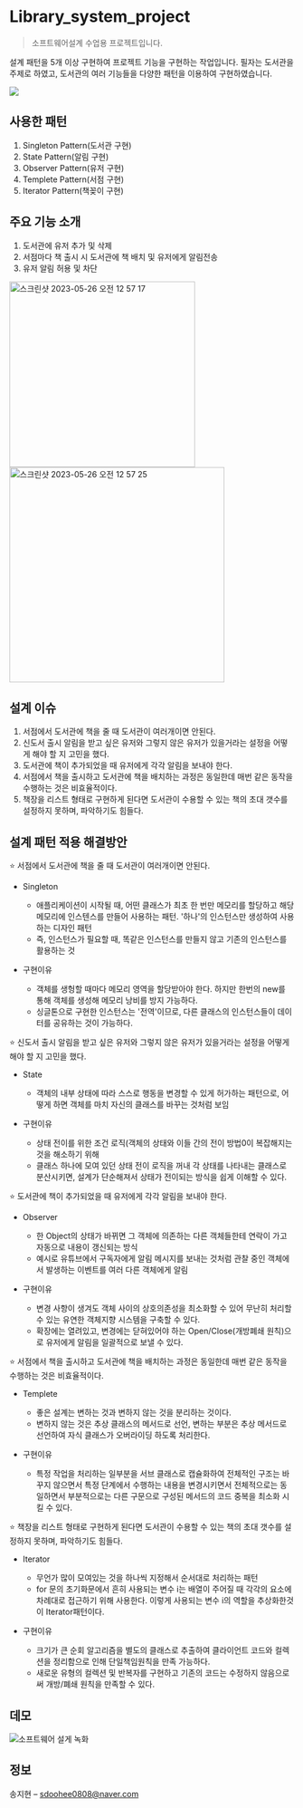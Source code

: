 # Library_system_project
> 소프트웨어설계 수업용 프로젝트입니다.

설계 패턴을 5개 이상 구현하여 프로젝트 기능을 구현하는 작업입니다.
필자는 도서관을 주제로 하였고, 도서관의 여러 기능들을 다양한 패턴을 이용하여 구현하였습니다.

![](../header.png)

## 사용한 패턴

1. Singleton Pattern(도서관 구현)
2. State Pattern(알림 구현)
3. Observer Pattern(유저 구현)
4. Templete Pattern(서점 구현)
5. Iterator Pattern(책꽂이 구현)



## 주요 기능 소개
1. 도서관에 유저 추가 및 삭제
2. 서점마다 책 출시 시 도서관에 책 배치 및 유저에게 알림전송
3. 유저 알림 허용 및 차단

<img width="328" alt="스크린샷 2023-05-26 오전 12 57 17" src="https://github.com/sdoohee/Library_system_project/assets/90372242/c70d0228-7833-4715-9c17-756d6f88a94d">

<img width="380" alt="스크린샷 2023-05-26 오전 12 57 25" src="https://github.com/sdoohee/Library_system_project/assets/90372242/3b75271a-89c7-4dbf-aa45-bfedc15a4d80">



## 설계 이슈
1. 서점에서 도서관에 책을 줄 때 도서관이 여러개이면 안된다. 
2. 신도서 출시 알림을 받고 싶은 유저와 그렇지 않은 유저가 있을거라는 설정을 어떻게 해야 할 지 고민을 했다.
3. 도서관에 책이 추가되었을 때 유저에게 각각 알림을 보내야 한다. 
4. 서점에서 책을 출시하고 도서관에 책을 배치하는 과정은 동일한데 매번 같은 동작을 수행하는 것은 비효율적이다.
5. 책장을 리스트 형태로 구현하게 된다면 도서관이 수용할 수 있는 책의 초대 갯수를 설정하지 못하며, 파악하기도 힘들다.



## 설계 패턴 적용 해결방안
⭐ 서점에서 도서관에 책을 줄 때 도서관이 여러개이면 안된다. 
- Singleton
    * 애플리케이션이 시작될 때, 어떤 클래스가 최초 한 번만 메모리를 할당하고 해당 메모리에 인스텐스를 만들어 사용하는 패턴. '하나'의 인스턴스만 생성하여 사용하는 디자인 패턴
    * 즉, 인스턴스가 필요할 때, 똑같은 인스턴스를 만들지 않고 기존의 인스턴스를 활용하는 것

- 구현이유
    * 객체를 생헝할 때마다 메모리 영역을 할당받아야 한다. 하지만 한번의 new를 통해 객체를 생성해 메모리 낭비를 방지 가능하다.
    * 싱글톤으로 구현한 인스턴스는 '전역'이므로, 다른 클래스의 인스턴스들이 데이터를 공유하는 것이 가능하다.


⭐ 신도서 출시 알림을 받고 싶은 유저와 그렇지 않은 유저가 있을거라는 설정을 어떻게 해야 할 지 고민을 했다.
- State
    * 객체의 내부 상태에 따라 스스로 행동을 변경할 수 있게 허가하는 패턴으로, 어떻게 하면 객체를 마치 자신의 클래스를 바꾸는 것처럼 보임

- 구현이유
    * 상태 전이를 위한 조건 로직(객체의 상태와 이들 간의 전이 방법0이 복잡해지는 것을 해소하기 위해
    * 클래스 하나에 모여 있던 상태 전이 로직을 꺼내 각 상태를 나타내는 클래스로 분산시키면, 설계가 단순해져서 상태가 전이되는 방식을 쉽게 이해할 수 있다.

⭐ 도서관에 책이 추가되었을 때 유저에게 각각 알림을 보내야 한다.
- Observer
    * 한 Object의 상태가 바뀌면 그 객체에 의존하는 다른 객체들한테 연락이 가고 자동으로 내용이 갱신되는 방식
    * 예시로 유튜브에서 구독자에게 알림 메시지를 보내는 것처럼 관찰 중인 객체에서 발생하는 이벤트를 여러 다른 객체에게 알림

- 구현이유
    * 변경 사항이 생겨도 객체 사이의 상호의존성을 최소화할 수 있어 무난히 처리할 수 있는 유연한 객체지향 시스템을 구축할 수 있다.
    * 확장에는 열려있고, 변경에는 닫혀있어야 하는 Open/Close(개방폐쇄 원칙)으로 유저에게 알림을 일괄적으로 보낼 수 있다.


⭐ 서점에서 책을 출시하고 도서관에 책을 배치하는 과정은 동일한데 매번 같은 동작을 수행하는 것은 비효율적이다.
- Templete
    * 좋은 설계는 변하는 것과 변하지 않는 것을 분리하는 것이다.
    * 변하지 않는 것은 추상 클래스의 메서드로 선언, 변하는 부분은 추상 메서드로 선언하여 자식 클래스가 오버라이딩 하도록 처리한다.

- 구현이유
    * 특정 작업을 처리하는 일부분을 서브 클래스로 캡슐화하여 전체적인 구조는 바꾸지 않으면서 특정 단계에서 수행하는 내용을 변경시키면서 전체적으로는 동일하면서 부분적으로는 다른 구문으로 구성된 메서드의 코드 중복을 최소화 시킬 수 있다.


⭐ 책장을 리스트 형태로 구현하게 된다면 도서관이 수용할 수 있는 책의 초대 갯수를 설정하지 못하며, 파악하기도 힘들다.
- Iterator
    * 무언가 많이 모여있는 것을 하나씩 지정해서 순서대로 처리하는 패턴
    * for 문의 초기화문에서 흔히 사용되는 변수 i는 배열이 주어질 때 각각의 요소에 차례대로 접근하기 위해 사용한다. 이렇게 사용되는 변수 i의 역할을 추상화한것이 Iterator패턴이다.

- 구현이유
    * 크기가 큰 순회 알고리즘을 별도의 클래스로 추출하여 클라이언트 코드와 컬렉션을 정리함으로 인해 단일책임원칙을 만족 가능하다.
    * 새로운 유형의 컬렉션 및 반복자를 구현하고 기존의 코드는 수정하지 않음으로써 개방/폐쇄 원칙을 만족할 수 있다.
    
    
    
## 데모
![소프트웨어 설게 녹화](https://github.com/sdoohee/Library_system_project/assets/90372242/33c76ee8-835f-426e-8f61-d3df1f9845f1)



## 정보

송지현 – sdoohee0808@naver.com


<!-- Markdown link & img dfn's -->
[npm-image]: https://img.shields.io/npm/v/datadog-metrics.svg?style=flat-square
[npm-url]: https://npmjs.org/package/datadog-metrics
[npm-downloads]: https://img.shields.io/npm/dm/datadog-metrics.svg?style=flat-square
[travis-image]: https://img.shields.io/travis/dbader/node-datadog-metrics/master.svg?style=flat-square
[travis-url]: https://travis-ci.org/dbader/node-datadog-metrics
[wiki]: https://github.com/yourname/yourproject/wiki

